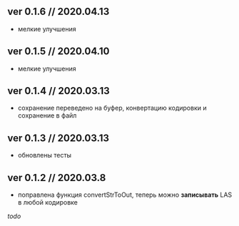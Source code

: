 ﻿## ver 0.1.6 // 2020.04.13 ##

- мелкие улучшения

## ver 0.1.5 // 2020.04.10 ##

- мелкие улучшения

## ver 0.1.4 // 2020.03.13 ##

- сохранение переведено на буфер, конвертацию кодировки и сохранение в файл

## ver 0.1.3 // 2020.03.13 ##

- обновлены тесты

## ver 0.1.2 // 2020.03.8 ##

- поправлена функция convertStrToOut, теперь можно __записывать__ LAS в любой кодировке

_todo_

